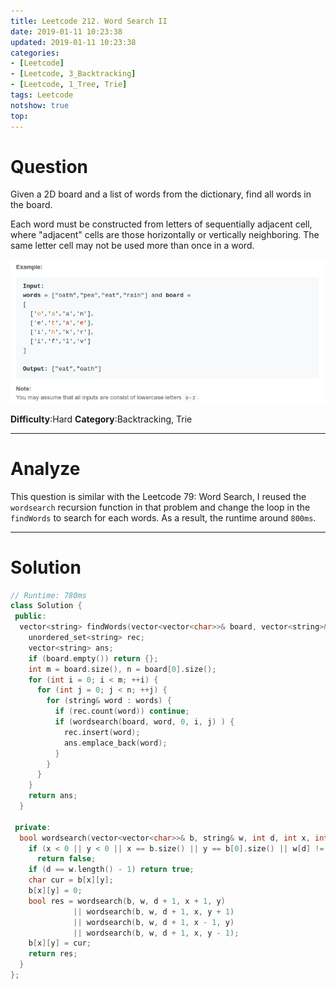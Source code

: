 ```yaml
---
title: Leetcode 212. Word Search II
date: 2019-01-11 10:23:38
updated: 2019-01-11 10:23:38
categories: 
- [Leetcode]
- [Leetcode, 3_Backtracking]
- [Leetcode, 1_Tree, Trie]
tags: Leetcode
notshow: true
top:
---
```


# Question

Given a 2D board and a list of words from the dictionary, find all words in the board.

Each word must be constructed from letters of sequentially adjacent cell, where "adjacent" cells are those horizontally or vertically neighboring. The same letter cell may not be used more than once in a word.

![](/images/in-post/2019-01-11-Leetcode-212-Word-Search-II/2019-01-11-10-26-30.png)

**Difficulty**:Hard
**Category**:Backtracking, Trie

<!-- more -->

------------

# Analyze

This question is similar with the Leetcode 79: Word Search, I reused the `wordsearch` recursion function in that problem and change the loop in the `findWords` to search for each words. As a result, the runtime around `800ms`.

------------

# Solution

<!-- TODO:Change this function to more powerful, the runtime is so long. Consider use the tree in this quesiton -->

```cpp
// Runtime: 780ms
class Solution {
 public:
  vector<string> findWords(vector<vector<char>>& board, vector<string>& words) {
    unordered_set<string> rec;
    vector<string> ans;
    if (board.empty()) return {};
    int m = board.size(), n = board[0].size();
    for (int i = 0; i < m; ++i) {
      for (int j = 0; j < n; ++j) {
        for (string& word : words) {
          if (rec.count(word)) continue;
          if (wordsearch(board, word, 0, i, j) ) {
            rec.insert(word);
            ans.emplace_back(word);
          }
        }
      }
    }
    return ans;
  }

 private:
  bool wordsearch(vector<vector<char>>& b, string& w, int d, int x, int y) { 
    if (x < 0 || y < 0 || x == b.size() || y == b[0].size() || w[d] != b[x][y])
      return false;
    if (d == w.length() - 1) return true;
    char cur = b[x][y];
    b[x][y] = 0;
    bool res = wordsearch(b, w, d + 1, x + 1, y) 
              || wordsearch(b, w, d + 1, x, y + 1) 
              || wordsearch(b, w, d + 1, x - 1, y) 
              || wordsearch(b, w, d + 1, x, y - 1);
    b[x][y] = cur;
    return res;
  }
};
```